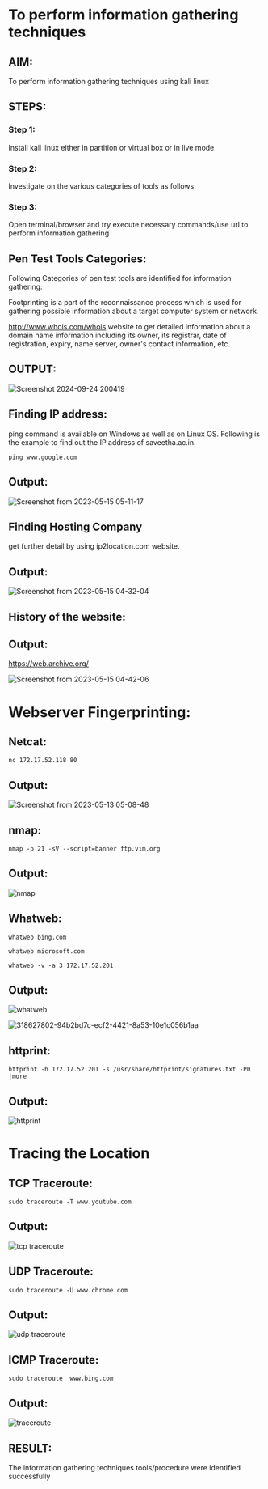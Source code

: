 # To perform information gathering techniques

## AIM:

To perform information gathering techniques using kali linux 

## STEPS:

### Step 1:

Install kali linux either in partition or virtual box or in live mode

### Step 2:

Investigate on the various categories of tools as follows:

### Step 3:
Open terminal/browser and try execute necessary commands/use url to perform information gathering

## Pen Test Tools Categories:  

Following Categories of pen test tools are identified for information gathering:

Footprinting is a part of the reconnaissance process which is used for gathering possible information about a target computer system or network.

http://www.whois.com/whois website to get detailed information about a domain name information including its owner, its registrar, date of registration, expiry, name server, owner's contact information, etc.


## OUTPUT:

![Screenshot 2024-09-24 200419](https://github.com/user-attachments/assets/6c66e554-3fa1-4ec0-9839-1dbff9255812)





## Finding IP address:
ping command is available on Windows as well as on Linux OS. Following is the example to find out the IP address of saveetha.ac.in.
```
ping www.google.com
```
## Output:

![Screenshot from 2023-05-15 05-11-17](https://github.com/A-Thiyagarajan/InformationGathering/assets/118707693/18c141eb-f997-4e6a-970b-1278bf0f085f)

## Finding Hosting Company
get further detail by using ip2location.com website.
## Output:

![Screenshot from 2023-05-15 04-32-04](https://github.com/A-Thiyagarajan/InformationGathering/assets/118707693/ad2a8edd-7197-44ae-9f54-94375c7114a9)


## History of the website:
## Output:
https://web.archive.org/


![Screenshot from 2023-05-15 04-42-06](https://github.com/A-Thiyagarajan/InformationGathering/assets/118707693/192a1d85-246e-45ad-bcd0-0a70e209c601)




# Webserver Fingerprinting:

## Netcat:
```
nc 172.17.52.118 80
```
## Output:


![Screenshot from 2023-05-13 05-08-48](https://github.com/A-Thiyagarajan/InformationGathering/assets/118707693/7c38b307-51d1-45b5-85ec-751ed930ba9b)


## nmap:
```
nmap -p 21 -sV --script=banner ftp.vim.org
```
## Output:

![nmap](https://github.com/user-attachments/assets/59ffc8dd-f25f-41aa-a9ca-d973e73a5fb6)




## Whatweb:
```
whatweb bing.com
```
```
whatweb microsoft.com
```
```
whatweb -v -a 3 172.17.52.201
```
## Output:

![whatweb](https://github.com/user-attachments/assets/c33f8b1f-5132-4424-866a-ef9a8bf5299a)

![318627802-94b2bd7c-ecf2-4421-8a53-10e1c056b1aa](https://github.com/user-attachments/assets/1415c967-bd2b-49c8-aada-e0ab3014922a)



## httprint:
```
httprint -h 172.17.52.201 -s /usr/share/httprint/signatures.txt -P0 |more
```
## Output:

![httprint](https://github.com/user-attachments/assets/7f378541-2fcd-4b8a-89a6-ad0b2ad5c4be)





# Tracing the Location
## TCP Traceroute:
```
sudo traceroute -T www.youtube.com
```
## Output:


![tcp traceroute](https://github.com/user-attachments/assets/4532137e-726c-4246-aa22-4e775fb2f106)




## UDP Traceroute:
```
sudo traceroute -U www.chrome.com
```
## Output:


![udp traceroute](https://github.com/user-attachments/assets/f1663eb6-075e-43af-a487-2ae4246a7096)




## ICMP Traceroute:
```
sudo traceroute  www.bing.com
```
## Output:

![traceroute](https://github.com/user-attachments/assets/87591fac-9203-41aa-93ae-a1d6c3206b89)




## RESULT:
The information gathering techniques tools/procedure were  identified successfully
